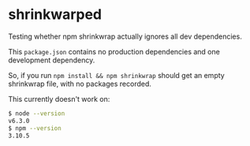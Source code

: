 # shrinkwarped

Testing whether npm shrinkwrap actually ignores all dev dependencies.

This `package.json` contains no production dependencies and one development dependency.

So, if you run `npm install && npm shrinkwrap` should get an empty shrinkwrap file, with no packages recorded.

This currently doesn't work on:

```sh
$ node --version
v6.3.0
$ npm --version
3.10.5
```
